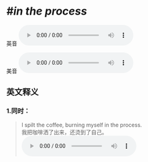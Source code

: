 # ***\#in the process*** 
英音
<audio src="./media/in the process1_AAC.aac" controls="controls"></audio>

美音
<audio src="./media/in the process2_AAC.aac" controls="controls"></audio>



  

英文释义
---
### 1.**同时：**  

 > I spilt the coffee, burning myself in the process.   
 > 我把咖啡洒了出来，还烫到了自己。    
<audio src="./media/process-4.aac" controls="controls"></audio>


